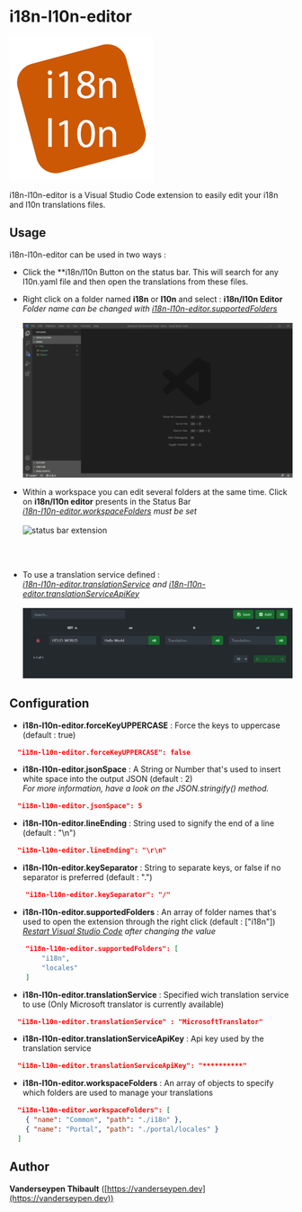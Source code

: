 # i18n-l10n-editor

<img src="media/logo-large.png" title="Logo"/>

i18n-l10n-editor is a Visual Studio Code extension to easily edit your i18n and l10n translations files.

## Usage

i18n-l10n-editor can be used in two ways :

- Click the **i18n/l10n Button on the status bar. This will search for any l10n.yaml file and then open the translations from these files.

- Right click on a folder named **i18n** or **l10n** and select : **i18n/l10n Editor** <br>
    _Folder name can be changed with <ins>i18n-l10n-editor.supportedFolders</ins>_<br><br> ![extension demo](media/demo.gif)

- Within a workspace you can edit several folders at the same time. Click on **i18n/l10n editor** presents in the Status Bar <br>
    _<ins>i18n-l10n-editor.workspaceFolders</ins> must be set_<br><br> ![status bar extension](https://vanderseypen.dev/assets/images/i18n/workspace.png)

<br><br>

- To use a translation service defined : <br>
    _<ins>i18n-l10n-editor.translationService</ins> and <ins>i18n-l10n-editor.translationServiceApiKey</ins>_<br><br> ![extension demo translate](media/demo-translate.gif)

## Configuration

- **i18n-l10n-editor.forceKeyUPPERCASE** : Force the keys to uppercase (default : true)

```json
  "i18n-l10n-editor.forceKeyUPPERCASE": false
```

- **i18n-l10n-editor.jsonSpace** : A String or Number that's used to insert white space into the output JSON (default : 2) <br>
    _For more information, have a look on the JSON.stringify() method._

```json
  "i18n-l10n-editor.jsonSpace": 5
```

- **i18n-l10n-editor.lineEnding** : String used to signify the end of a line (default : "\n")

```json
  "i18n-l10n-editor.lineEnding": "\r\n"
```

- **i18n-l10n-editor.keySeparator** : String to separate keys, or false if no separator is preferred (default : ".")

```json
    "i18n-l10n-editor.keySeparator": "/"
```

- **i18n-l10n-editor.supportedFolders** : An array of folder names that's used to open the extension through the right click (default : ["i18n"]) <br> _<ins>Restart Visual Studio Code</ins> after changing the value_

```json
    "i18n-l10n-editor.supportedFolders": [
        "i18n",
        "locales"
    ]
```

- **i18n-l10n-editor.translationService** : Specified wich translation service to use (Only Microsoft translator is currently available)

```json
  "i18n-l10n-editor.translationService" : "MicrosoftTranslator"
```

- **i18n-l10n-editor.translationServiceApiKey** : Api key used by the translation service

```json
  "i18n-l10n-editor.translationServiceApiKey": "**********"
```

- **i18n-l10n-editor.workspaceFolders** : An array of objects to specify which folders are used to manage your translations

```json
  "i18n-l10n-editor.workspaceFolders": [
    { "name": "Common", "path": "./i18n" },
    { "name": "Portal", "path": "./portal/locales" }
  ]
```

## Author

**Vanderseypen Thibault** ([https://vanderseypen.dev](https://vanderseypen.dev))
